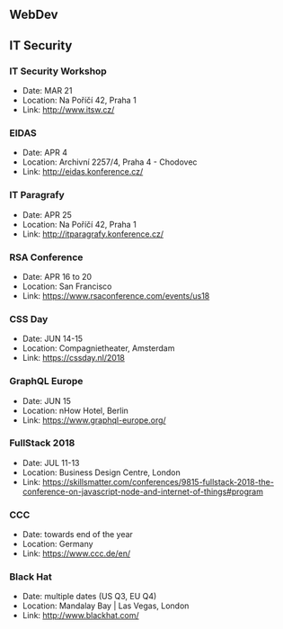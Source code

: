 ## WebDev


## IT Security

### IT Security Workshop

- Date: MAR 21
- Location: Na Poříčí 42, Praha 1
- Link: http://www.itsw.cz/

### EIDAS

- Date: APR 4
- Location: Archivní 2257/4, Praha 4 - Chodovec
- Link: http://eidas.konference.cz/

### IT Paragrafy

- Date: APR 25
- Location: Na Poříčí 42, Praha 1
- Link: http://itparagrafy.konference.cz/

### RSA Conference
- Date: APR 16 to 20 
- Location: San Francisco
- Link: https://www.rsaconference.com/events/us18

### CSS Day
- Date: JUN 14-15
- Location: Compagnietheater, Amsterdam
- Link: https://cssday.nl/2018

### GraphQL Europe
- Date: JUN 15
- Location: nHow Hotel, Berlin
- Link: https://www.graphql-europe.org/

### FullStack 2018
- Date: JUL 11-13
- Location: Business Design Centre, London
- Link: https://skillsmatter.com/conferences/9815-fullstack-2018-the-conference-on-javascript-node-and-internet-of-things#program

### CCC
- Date: towards end of the year
- Location: Germany
- Link: https://www.ccc.de/en/

### Black Hat
- Date: multiple dates (US Q3, EU Q4)
- Location: Mandalay Bay | Las Vegas, London
- Link: http://www.blackhat.com/

